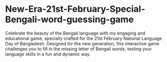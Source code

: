 # New-Era-21st-February-Special-Bengali-word-guessing-game
Celebrate the beauty of the Bengali language with my engaging and educational game, specially crafted for the 21st February National Language Day of Bangladesh. Designed for the new generation, this interactive game challenges you to fill in the missing letter of Bengali words, testing your language skills in a fun and dynamic way.
